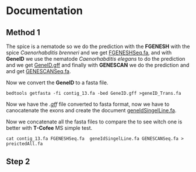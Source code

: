 # Documentation

## Method 1
The spice is a nematode so we do the prediction with the **FGENESH** 
with the spice *Caenorhabditis brenneri* and we get [FGENESHSeq.fa](FGENESHSeq.fa), and with **GeneID** we use the nematode *Caenorhabditis elegans* to do the prediction and we get [GeneID.gff](GeneID.gff) and finally with **GENESCAN** we do the prediction and and get [GENESCANSeq.fa](GENESCANSeq.fa).

Now we convert the **GeneID** to a fasta file.

~~~
bedtools getfasta -fi contig_13.fa -bed GeneID.gff >geneID_Trans.fa
~~~

Now we have the *.gff* file converted to fasta format, now we have to canocatenate the exons and create the document [geneIdSingelLine.fa](geneIdSingelLine.fa).

Now we concatenate all the fasta files to compare the to see witch one is better with **T-Cofee** MS simple test.

~~~
cat contig_13.fa FGENESHSeq.fa  geneIdSingelLine.fa GENESCANSeq.fa > preictedAll.fa
~~~         
## Step 2

